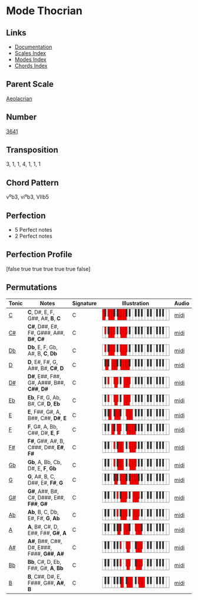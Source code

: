 # Mode Thocrian

## Links

- [Documentation](README.md)
- [Scales Index](Scales.md)
- [Modes Index](Modes.md)
- [Chords Index](Chords.md)

## Parent Scale

[Aeolacrian](ScaleAeolacrian.md)

## Number

[3641](https://ianring.com/musictheory/scales/3641)

## Transposition

3, 1, 1, 4, 1, 1, 1

## Chord Pattern

v⁰b3, vi⁰b3, VIIb5

## Perfection

- 5 Perfect notes
- 2 Perfect notes

## Perfection Profile

[false true true true true true false]

## Permutations

| Tonic | Notes | Signature | Illustration | Audio |
|-------|-------|-----------|--------------|-------|
| [C](ModeCNaturalThocrian.md) | **C**, D#, E, F, G##, A#, **B**, **C** | C | ![CNaturalThocrian](ModeCNaturalThocrian.png) | [midi](https://github.com/edipermadi/music/blob/main/docs/ModeCNaturalThocrian.mid?raw=true) |
| [C#](ModeCSharpThocrian.md) | **C#**, D##, E#, F#, G###, A##, **B#**, **C#** | C | ![CSharpThocrian](ModeCSharpThocrian.png) | [midi](https://github.com/edipermadi/music/blob/main/docs/ModeCSharpThocrian.mid?raw=true) |
| [Db](ModeDFlatThocrian.md) | **Db**, E, F, Gb, A#, B, **C**, **Db** | C | ![DFlatThocrian](ModeDFlatThocrian.png) | [midi](https://github.com/edipermadi/music/blob/main/docs/ModeDFlatThocrian.mid?raw=true) |
| [D](ModeDNaturalThocrian.md) | **D**, E#, F#, G, A##, B#, **C#**, **D** | C | ![DNaturalThocrian](ModeDNaturalThocrian.png) | [midi](https://github.com/edipermadi/music/blob/main/docs/ModeDNaturalThocrian.mid?raw=true) |
| [D#](ModeDSharpThocrian.md) | **D#**, E##, F##, G#, A###, B##, **C##**, **D#** | C | ![DSharpThocrian](ModeDSharpThocrian.png) | [midi](https://github.com/edipermadi/music/blob/main/docs/ModeDSharpThocrian.mid?raw=true) |
| [Eb](ModeEFlatThocrian.md) | **Eb**, F#, G, Ab, B#, C#, **D**, **Eb** | C | ![EFlatThocrian](ModeEFlatThocrian.png) | [midi](https://github.com/edipermadi/music/blob/main/docs/ModeEFlatThocrian.mid?raw=true) |
| [E](ModeENaturalThocrian.md) | **E**, F##, G#, A, B##, C##, **D#**, **E** | C | ![ENaturalThocrian](ModeENaturalThocrian.png) | [midi](https://github.com/edipermadi/music/blob/main/docs/ModeENaturalThocrian.mid?raw=true) |
| [F](ModeFNaturalThocrian.md) | **F**, G#, A, Bb, C##, D#, **E**, **F** | C | ![FNaturalThocrian](ModeFNaturalThocrian.png) | [midi](https://github.com/edipermadi/music/blob/main/docs/ModeFNaturalThocrian.mid?raw=true) |
| [F#](ModeFSharpThocrian.md) | **F#**, G##, A#, B, C###, D##, **E#**, **F#** | C | ![FSharpThocrian](ModeFSharpThocrian.png) | [midi](https://github.com/edipermadi/music/blob/main/docs/ModeFSharpThocrian.mid?raw=true) |
| [Gb](ModeGFlatThocrian.md) | **Gb**, A, Bb, Cb, D#, E, **F**, **Gb** | C | ![GFlatThocrian](ModeGFlatThocrian.png) | [midi](https://github.com/edipermadi/music/blob/main/docs/ModeGFlatThocrian.mid?raw=true) |
| [G](ModeGNaturalThocrian.md) | **G**, A#, B, C, D##, E#, **F#**, **G** | C | ![GNaturalThocrian](ModeGNaturalThocrian.png) | [midi](https://github.com/edipermadi/music/blob/main/docs/ModeGNaturalThocrian.mid?raw=true) |
| [G#](ModeGSharpThocrian.md) | **G#**, A##, B#, C#, D###, E##, **F##**, **G#** | C | ![GSharpThocrian](ModeGSharpThocrian.png) | [midi](https://github.com/edipermadi/music/blob/main/docs/ModeGSharpThocrian.mid?raw=true) |
| [Ab](ModeAFlatThocrian.md) | **Ab**, B, C, Db, E#, F#, **G**, **Ab** | C | ![AFlatThocrian](ModeAFlatThocrian.png) | [midi](https://github.com/edipermadi/music/blob/main/docs/ModeAFlatThocrian.mid?raw=true) |
| [A](ModeANaturalThocrian.md) | **A**, B#, C#, D, E##, F##, **G#**, **A** | C | ![ANaturalThocrian](ModeANaturalThocrian.png) | [midi](https://github.com/edipermadi/music/blob/main/docs/ModeANaturalThocrian.mid?raw=true) |
| [A#](ModeASharpThocrian.md) | **A#**, B##, C##, D#, E###, F###, **G##**, **A#** | C | ![ASharpThocrian](ModeASharpThocrian.png) | [midi](https://github.com/edipermadi/music/blob/main/docs/ModeASharpThocrian.mid?raw=true) |
| [Bb](ModeBFlatThocrian.md) | **Bb**, C#, D, Eb, F##, G#, **A**, **Bb** | C | ![BFlatThocrian](ModeBFlatThocrian.png) | [midi](https://github.com/edipermadi/music/blob/main/docs/ModeBFlatThocrian.mid?raw=true) |
| [B](ModeBNaturalThocrian.md) | **B**, C##, D#, E, F###, G##, **A#**, **B** | C | ![BNaturalThocrian](ModeBNaturalThocrian.png) | [midi](https://github.com/edipermadi/music/blob/main/docs/ModeBNaturalThocrian.mid?raw=true) |
